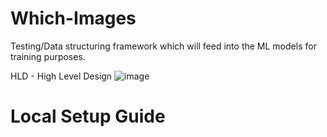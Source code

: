 # Which-Images

Testing/Data structuring framework which will feed into the ML models for training purposes.

HLD - High Level Design
![image](https://github.com/cia-labs/Which-Images/assets/41864599/651c3932-d34c-4e25-90b5-16f12d6bbdac)

# Local Setup Guide
